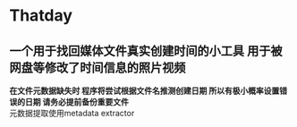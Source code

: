 # Thatday
## 一个用于找回媒体文件真实创建时间的小工具 用于被网盘等修改了时间信息的照片视频
**在文件元数据缺失时 程序将尝试根据文件名推测创建日期 所以有极小概率设置错误的日期 请务必提前备份重要文件**  
元数据提取使用metadata extractor
